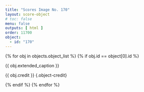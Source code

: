 ```yaml
---
title: "Scores Image No. 170"
layout: score-object
# toc: false
menu: false
outputs: [ html ]
order: 11700
object:
  - id: "170"
---
```


{% for obj in objects.object_list %}
{% if obj.id == object[0].id %}

{{ obj.extended_caption }}

{{ obj.credit }} {.object-credit}

{% endif %}
{% endfor %}
